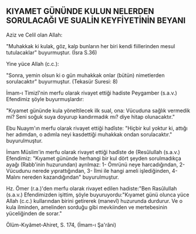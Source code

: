 ## KIYAMET GÜNÜNDE KULUN NELERDEN SORULACAĞI VE SUALİN KEYFİYETİNİN BEYANI

Aziz ve Celil olan Allah:

"Muhakkak ki kulak, göz, kalp bunların her biri ken­di fiillerinden mesul tutulacaklar" buyurmuştur. (İsra S.36)

Yine yüce Allah (c.c.):

"Sonra, yemin olsun ki o gün muhakkak onlar (bü­tün) nimetlerden sorulacaktır" buyurmuştur. (Tekasür Suresi: 8)

İmam-ı Timizî'nin merfu olarak rivayet ettiği hadis­te Peygamber (s.a.v.) Efendimiz şöyle buyurmuşlardır:

"Kıyamet gününde kula yöneltilecek ilk sual, ona: Vücuduna sağlık vermedik mi? Seni soğuk suya doyu­rup kandırmadık mı? diye hitap olunacaktır."

Ebu Nuaym'ın merfu olarak rivayet ettiği hadîste: "Hiçbir kul yoktur ki, attığı her adımdan, o adımla neyi kasdettiği muhakkak ondan sorulacaktır." buyurulmuştur.

İmam Müslim'in merfu olarak rivayet ettiği hadîste de (Resûlullah (s.a.v.) Efendimiz: "Kıyamet gününde herhangi bir kul dört şeyden sorulmadıkça ayağı (Rabb'inin huzurundan) ayrılmaz: 1- Ömrünü neye har­cadığından, 2- Vücudunu nerede yıprattığından, 3- İlmi ile hangi ameli işlediğinden, 4- Malını nereden kazandı­ğından" buyurulmuştur.

Hz. Ömer (r.a.)'den merfu olarak rivayet edilen ha­diste:"Ben Rasûlullah (s.a.v.) Efendimizden işittim, şöy­le buyuruyordu:"Kıyamet günü olunca yüce Allah (c.c.) kullarından birini getirerek (manevî) huzurunda durdu­rur. Ve o kula ilminden, amelinden sorduğu gibi mevki­inden ve mertebesinin yüceliğinden de sorar."

Ölüm-Kıyâmet-Ahiret, S. 174, (İmam-ı Şa'râni)

